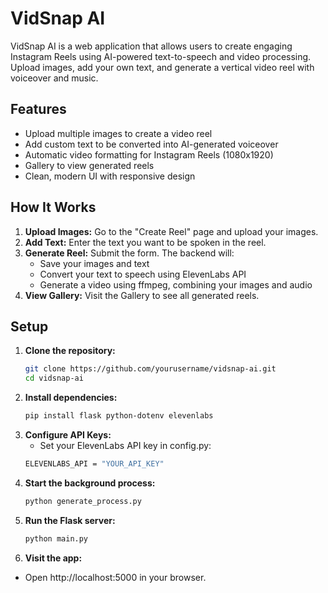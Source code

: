 # VidSnap AI

VidSnap AI is a web application that allows users to create engaging Instagram Reels using AI-powered text-to-speech and video processing. Upload images, add your own text, and generate a vertical video reel with voiceover and music.

## Features

- Upload multiple images to create a video reel
- Add custom text to be converted into AI-generated voiceover
- Automatic video formatting for Instagram Reels (1080x1920)
- Gallery to view generated reels
- Clean, modern UI with responsive design

## How It Works

1. **Upload Images:** Go to the "Create Reel" page and upload your images.
2. **Add Text:** Enter the text you want to be spoken in the reel.
3. **Generate Reel:** Submit the form. The backend will:
   - Save your images and text
   - Convert your text to speech using ElevenLabs API
   - Generate a video using ffmpeg, combining your images and audio
4. **View Gallery:** Visit the Gallery to see all generated reels.

## Setup

1. **Clone the repository:**
   ```sh
   git clone https://github.com/yourusername/vidsnap-ai.git
   cd vidsnap-ai
   
2. **Install dependencies:**
   ```sh
   pip install flask python-dotenv elevenlabs
   
3. **Configure API Keys:**
    - Set your ElevenLabs API key in config.py:
    ```sh
    ELEVENLABS_API = "YOUR_API_KEY"

4. **Start the background process:**
    ```sh
    python generate_process.py

5. **Run the Flask server:**
    ```sh
    python main.py

6. **Visit the app:**
- Open http://localhost:5000 in your browser.
